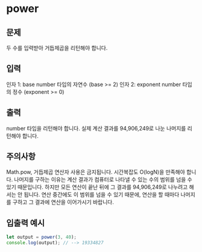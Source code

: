 # power

## 문제

두 수를 입력받아 거듭제곱을 리턴해야 합니다.

## 입력

인자 1: base
number 타입의 자연수 (base >= 2)
인자 2: exponent
number 타입의 정수 (exponent >= 0)

## 출력

number 타입을 리턴해야 합니다.
실제 계산 결과를 94,906,249로 나눈 나머지를 리턴해야 합니다.

## 주의사항

Math.pow, 거듭제곱 연산자 사용은 금지됩니다.
시간복잡도 O(logN)을 만족해야 합니다.
나머지를 구하는 이유는 계산 결과가 컴퓨터로 나타낼 수 있는 수의 범위를 넘을 수 있기 때문입니다. 하지만 모든 연산이 끝난 뒤에 그 결과를 94,906,249로 나누려고 해서는 안 됩니다. 연산 중간에도 이 범위를 넘을 수 있기 때문에, 연산을 할 때마다 나머지를 구하고 그 결과에 연산을 이어가시기 바랍니다.

## 입출력 예시

```js
let output = power(3, 40);
console.log(output); // --> 19334827
```

